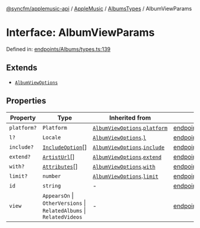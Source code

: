 [@syncfm/applemusic-api](../../../../../../globals.md) / [AppleMusic](../../../index.md) / [AlbumsTypes](../index.md) / AlbumViewParams

# Interface: AlbumViewParams

Defined in: [endpoints/Albums/types.ts:139](https://github.com/sync-fm/applemusic-api/blob/a6a8471d4d51a41f6bd8af9d95c8abf0126e10f4/src/endpoints/Albums/types.ts#L139)

## Extends

- [`AlbumViewOptions`](AlbumViewOptions.md)

## Properties

| Property | Type | Inherited from | Defined in |
| ------ | ------ | ------ | ------ |
| <a id="platform"></a> `platform?` | `Platform` | [`AlbumViewOptions`](AlbumViewOptions.md).[`platform`](AlbumViewOptions.md#platform) | [endpoints/Albums/types.ts:131](https://github.com/sync-fm/applemusic-api/blob/a6a8471d4d51a41f6bd8af9d95c8abf0126e10f4/src/endpoints/Albums/types.ts#L131) |
| <a id="l"></a> `l?` | `Locale` | [`AlbumViewOptions`](AlbumViewOptions.md).[`l`](AlbumViewOptions.md#l) | [endpoints/Albums/types.ts:132](https://github.com/sync-fm/applemusic-api/blob/a6a8471d4d51a41f6bd8af9d95c8abf0126e10f4/src/endpoints/Albums/types.ts#L132) |
| <a id="include"></a> `include?` | [`IncludeOption`](../enumerations/IncludeOption.md)[] | [`AlbumViewOptions`](AlbumViewOptions.md).[`include`](AlbumViewOptions.md#include) | [endpoints/Albums/types.ts:133](https://github.com/sync-fm/applemusic-api/blob/a6a8471d4d51a41f6bd8af9d95c8abf0126e10f4/src/endpoints/Albums/types.ts#L133) |
| <a id="extend"></a> `extend?` | [`ArtistUrl`](../enumerations/ExtendOption.md#artisturl)[] | [`AlbumViewOptions`](AlbumViewOptions.md).[`extend`](AlbumViewOptions.md#extend) | [endpoints/Albums/types.ts:134](https://github.com/sync-fm/applemusic-api/blob/a6a8471d4d51a41f6bd8af9d95c8abf0126e10f4/src/endpoints/Albums/types.ts#L134) |
| <a id="with"></a> `with?` | [`Attributes`](../enumerations/WithOption.md#attributes)[] | [`AlbumViewOptions`](AlbumViewOptions.md).[`with`](AlbumViewOptions.md#with) | [endpoints/Albums/types.ts:135](https://github.com/sync-fm/applemusic-api/blob/a6a8471d4d51a41f6bd8af9d95c8abf0126e10f4/src/endpoints/Albums/types.ts#L135) |
| <a id="limit"></a> `limit?` | `number` | [`AlbumViewOptions`](AlbumViewOptions.md).[`limit`](AlbumViewOptions.md#limit) | [endpoints/Albums/types.ts:136](https://github.com/sync-fm/applemusic-api/blob/a6a8471d4d51a41f6bd8af9d95c8abf0126e10f4/src/endpoints/Albums/types.ts#L136) |
| <a id="id"></a> `id` | `string` | - | [endpoints/Albums/types.ts:140](https://github.com/sync-fm/applemusic-api/blob/a6a8471d4d51a41f6bd8af9d95c8abf0126e10f4/src/endpoints/Albums/types.ts#L140) |
| <a id="view"></a> `view` | `AppearsOn` \| `OtherVersions` \| `RelatedAlbums` \| `RelatedVideos` | - | [endpoints/Albums/types.ts:141](https://github.com/sync-fm/applemusic-api/blob/a6a8471d4d51a41f6bd8af9d95c8abf0126e10f4/src/endpoints/Albums/types.ts#L141) |
